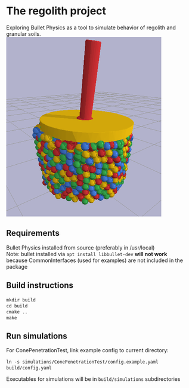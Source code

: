 # The regolith project
Exploring Bullet Physics as a tool to simulate behavior of regolith and granular soils.  
![cpt_picture](cpt_example.png)

## Requirements
Bullet Physics installed from source (preferably in /usr/local)  
Note: bullet installed via `apt install libbullet-dev` **will not work**  
because CommonInterfaces (used for examples) are not included in the package  

## Build instructions
```
mkdir build
cd build
cmake ..
make
```

## Run simulations
For ConePenetrationTest, link example config to current directory:
```
ln -s simulations/ConePenetrationTest/config.example.yaml build/config.yaml
```
Executables for simulations will be in `build/simulations` subdirectories
